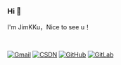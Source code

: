 ### Hi 👋

I'm JimKKu，Nice to see u！

<br>

[![Gmail](https://img.shields.io/badge/Gmail-EA4335?logo=gmail&logoColor=white)](mailto:JimKKu132@Gamil.com)
[![CSDN](https://img.shields.io/badge/CSDN-FF4F4F?logo=c&logoColor=white)](https://blog.csdn.net/Hsk_03)
[![GitHub](https://img.shields.io/badge/GitHub-181717?logo=github&logoColor=white)](https://github.com/JimKKu)
[![GitLab](https://img.shields.io/badge/GitLab-FCA121?logo=gitlab&logoColor=white)](http://git.jhub.pro)

<!--
**Jimecc/Jimecc** is a ✨ _special_ ✨ repository because its `README.md` (this file) appears on your GitHub profile.

Here are some ideas to get you started:

- 🔭 I’m currently working on ...
- 🌱 I’m currently learning ...
- 👯 I’m looking to collaborate on ...
- 🤔 I’m looking for help with ...
- 💬 Ask me about ...
- 📫 How to reach me: ...
- 😄 Pronouns: ...
- ⚡ Fun fact: ...
-->
